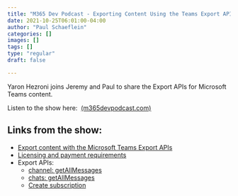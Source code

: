 ```yaml
---
title: "M365 Dev Podcast - Exporting Content Using the Teams Export API with Yaron Hezroni"
date: 2021-10-25T06:01:00-04:00
author: "Paul Schaeflein"
categories: []
images: []
tags: []
type: "regular"
draft: false

---
```


Yaron Hezroni joins Jeremy and Paul to share the Export APIs for
Microsoft Teams content.

Listen to the show here: 
[(m365devpodcast.com)](https://www.m365devpodcast.com/e/exporting-content-using-the-teams-export-api-with-yaron-hezroni/)

## Links from the show: 

-   [Export content with the Microsoft Teams Export
    APIs](https://docs.microsoft.com/en-us/microsoftteams/export-teams-content?WT.mc_id=M365-MVP-4025164)
-   [Licensing and payment
    requirements](https://docs.microsoft.com/en-us/graph/teams-licenses?WT.mc_id=M365-MVP-4025164)
-   Export APIs:
    -   [channel:
        getAllMessages](https://docs.microsoft.com/en-us/graph/api/channel-getallmessages?WT.mc_id=M365-MVP-4025164)
    -   [chats:
        getAllMessages](https://docs.microsoft.com/en-us/graph/api/chats-getallmessages?WT.mc_id=M365-MVP-4025164)
    -   [Create
        subscription](https://docs.microsoft.com/en-us/graph/api/subscription-post-subscriptions?view=graph-rest-1.0&tabs=http#chatmessage&WT.mc_id=M365-MVP-4025164)
